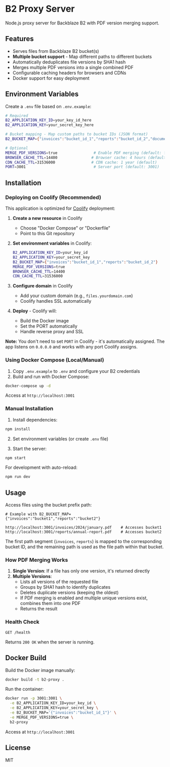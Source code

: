 # B2 Proxy Server

Node.js proxy server for Backblaze B2 with PDF version merging support.

## Features

- Serves files from Backblaze B2 bucket(s)
- **Multiple bucket support** - Map different paths to different buckets
- Automatically deduplicates file versions by SHA1 hash
- Merges multiple PDF versions into a single combined PDF
- Configurable caching headers for browsers and CDNs
- Docker support for easy deployment

## Environment Variables

Create a `.env` file based on `.env.example`:

```bash
# Required
B2_APPLICATION_KEY_ID=your_key_id_here
B2_APPLICATION_KEY=your_secret_key_here

# Bucket mapping - Map custom paths to bucket IDs (JSON format)
B2_BUCKET_MAP={"invoices":"bucket_id_1","reports":"bucket_id_2","documents":"bucket_id_3"}

# Optional
MERGE_PDF_VERSIONS=true                # Enable PDF merging (default: false)
BROWSER_CACHE_TTL=14400               # Browser cache: 4 hours (default)
CDN_CACHE_TTL=31536000                # CDN cache: 1 year (default)
PORT=3001                              # Server port (default: 3001)
```

## Installation

### Deploying on Coolify (Recommended)

This application is optimized for [Coolify](https://coolify.io) deployment:

1. **Create a new resource** in Coolify
   - Choose "Docker Compose" or "Dockerfile"
   - Point to this Git repository

2. **Set environment variables** in Coolify:
   ```bash
   B2_APPLICATION_KEY_ID=your_key_id
   B2_APPLICATION_KEY=your_secret_key
   B2_BUCKET_MAP={"invoices":"bucket_id_1","reports":"bucket_id_2"}
   MERGE_PDF_VERSIONS=true
   BROWSER_CACHE_TTL=14400
   CDN_CACHE_TTL=31536000
   ```

3. **Configure domain** in Coolify
   - Add your custom domain (e.g., `files.yourdomain.com`)
   - Coolify handles SSL automatically

4. **Deploy** - Coolify will:
   - Build the Docker image
   - Set the PORT automatically
   - Handle reverse proxy and SSL

**Note:** You don't need to set `PORT` in Coolify - it's automatically assigned. The app listens on `0.0.0.0` and works with any port Coolify assigns.

### Using Docker Compose (Local/Manual)

1. Copy `.env.example` to `.env` and configure your B2 credentials
2. Build and run with Docker Compose:

```bash
docker-compose up -d
```

Access at `http://localhost:3001`

### Manual Installation

1. Install dependencies:

```bash
npm install
```

2. Set environment variables (or create `.env` file)

3. Start the server:

```bash
npm start
```

For development with auto-reload:

```bash
npm run dev
```

## Usage

Access files using the bucket prefix path:

```
# Example with B2_BUCKET_MAP={"invoices":"bucket1","reports":"bucket2"}

http://localhost:3001/invoices/2024/january.pdf    # Accesses bucket1
http://localhost:3001/reports/annual-report.pdf    # Accesses bucket2
```

The first path segment (`invoices`, `reports`) is mapped to the corresponding bucket ID, and the remaining path is used as the file path within that bucket.

### How PDF Merging Works

1. **Single Version**: If a file has only one version, it's returned directly
2. **Multiple Versions**:
   - Lists all versions of the requested file
   - Groups by SHA1 hash to identify duplicates
   - Deletes duplicate versions (keeping the oldest)
   - If PDF merging is enabled and multiple unique versions exist, combines them into one PDF
   - Returns the result

### Health Check

```
GET /health
```

Returns `200 OK` when the server is running.

## Docker Build

Build the Docker image manually:

```bash
docker build -t b2-proxy .
```

Run the container:

```bash
docker run -p 3001:3001 \
  -e B2_APPLICATION_KEY_ID=your_key_id \
  -e B2_APPLICATION_KEY=your_secret_key \
  -e B2_BUCKET_MAP='{"invoices":"bucket_id_1"}' \
  -e MERGE_PDF_VERSIONS=true \
  b2-proxy
```

Access at `http://localhost:3001`

## License

MIT
